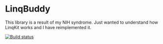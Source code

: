 # LinqBuddy
This library is a result of my NIH syndrome. Just wanted to understand how LinqKit works and I have reimplemented it.

[![Build status](https://ci.appveyor.com/api/projects/status/ueb0i15pdby90tdd?svg=true)](https://ci.appveyor.com/project/Kladzey/linqbuddy)
